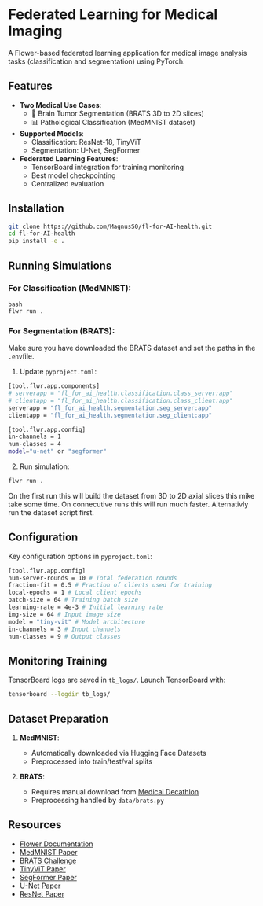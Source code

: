 # Federated Learning for Medical Imaging

A Flower-based federated learning application for medical image analysis tasks (classification and segmentation) using PyTorch.

## Features

- **Two Medical Use Cases**:
  - 🧠 Brain Tumor Segmentation (BRATS 3D to 2D slices)
  - 📊 Pathological Classification (MedMNIST dataset)
- **Supported Models**:
  - Classification: ResNet-18, TinyViT
  - Segmentation: U-Net, SegFormer
- **Federated Learning Features**:
  - TensorBoard integration for training monitoring
  - Best model checkpointing
  - Centralized evaluation


## Installation
```bash
git clone https://github.com/MagnusS0/fl-for-AI-health.git
cd fl-for-AI-health
pip install -e .
```

## Running Simulations

### For Classification (MedMNIST):
```
bash
flwr run .
```

### For Segmentation (BRATS):

Make sure you have downloaded the BRATS dataset and set the paths in the `.env`file.

1. Update `pyproject.toml`:

```bash
[tool.flwr.app.components]
# serverapp = "fl_for_ai_health.classification.class_server:app"
# clientapp = "fl_for_ai_health.classification.class_client:app"
serverapp = "fl_for_ai_health.segmentation.seg_server:app"
clientapp = "fl_for_ai_health.segmentation.seg_client:app"

[tool.flwr.app.config]
in-channels = 1
num-classes = 4
model="u-net" or "segformer"
```

2. Run simulation:
```bash
flwr run .
```

On the first run this will build the dataset from 3D to 2D axial slices this mike take some time.
On connecutive runs this will run much faster. Alternativly run the dataset script first.

## Configuration

Key configuration options in `pyproject.toml`:

```bash
[tool.flwr.app.config]
num-server-rounds = 10 # Total federation rounds
fraction-fit = 0.5 # Fraction of clients used for training
local-epochs = 1 # Local client epochs
batch-size = 64 # Training batch size
learning-rate = 4e-3 # Initial learning rate
img-size = 64 # Input image size
model = "tiny-vit" # Model architecture
in-channels = 3 # Input channels
num-classes = 9 # Output classes
```

## Monitoring Training

TensorBoard logs are saved in `tb_logs/`. Launch TensorBoard with:
```bash
tensorboard --logdir tb_logs/
```

## Dataset Preparation

1. **MedMNIST**:
   - Automatically downloaded via Hugging Face Datasets
   - Preprocessed into train/test/val splits

2. **BRATS**:
   - Requires manual download from [Medical Decathlon](http://medicaldecathlon.com/)
   - Preprocessing handled by `data/brats.py`

## Resources

- [Flower Documentation](https://flower.ai/docs/)
- [MedMNIST Paper](https://medmnist.com/)
- [BRATS Challenge](https://www.med.upenn.edu/cbica/brats/)
- [TinyViT Paper](https://arxiv.org/abs/2207.10666)
- [SegFormer Paper](https://arxiv.org/abs/2105.15203)
- [U-Net Paper](https://arxiv.org/abs/1505.04597)
- [ResNet Paper](https://arxiv.org/abs/1512.03385)
